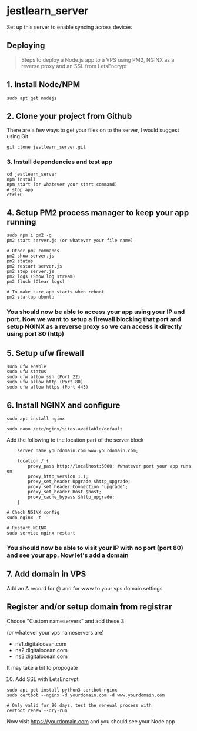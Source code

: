 # jestlearn_server
Set up this server to enable syncing across devices
## Deploying
> Steps to deploy a Node.js app to a VPS using PM2, NGINX as a reverse proxy and an SSL from LetsEncrypt

## 1. Install Node/NPM
```
sudo apt get nodejs
```

## 2. Clone your project from Github
There are a few ways to get your files on to the server, I would suggest using Git
```
git clone jestlearn_server.git
```

### 3. Install dependencies and test app
```
cd jestlearn_server
npm install
npm start (or whatever your start command)
# stop app
ctrl+C
```
## 4. Setup PM2 process manager to keep your app running
```
sudo npm i pm2 -g
pm2 start server.js (or whatever your file name)

# Other pm2 commands
pm2 show server.js 
pm2 status
pm2 restart server.js 
pm2 stop server.js
pm2 logs (Show log stream)
pm2 flush (Clear logs)

# To make sure app starts when reboot
pm2 startup ubuntu
```
### You should now be able to access your app using your IP and port. Now we want to setup a firewall blocking that port and setup NGINX as a reverse proxy so we can access it directly using port 80 (http)

## 5. Setup ufw firewall
```
sudo ufw enable
sudo ufw status
sudo ufw allow ssh (Port 22)
sudo ufw allow http (Port 80)
sudo ufw allow https (Port 443)
```

## 6. Install NGINX and configure
```
sudo apt install nginx

sudo nano /etc/nginx/sites-available/default
```
Add the following to the location part of the server block
```
    server_name yourdomain.com www.yourdomain.com;

    location / {
        proxy_pass http://localhost:5000; #whatever port your app runs on
        proxy_http_version 1.1;
        proxy_set_header Upgrade $http_upgrade;
        proxy_set_header Connection 'upgrade';
        proxy_set_header Host $host;
        proxy_cache_bypass $http_upgrade;
    }
```
```
# Check NGINX config
sudo nginx -t

# Restart NGINX
sudo service nginx restart
```

### You should now be able to visit your IP with no port (port 80) and see your app. Now let's add a domain

## 7. Add domain in VPS
Add an A record for @ and for www to your vps domain settings


## Register and/or setup domain from registrar
Choose "Custom nameservers" and add these 3

(or whatever your vps nameservers are)
* ns1.digitalocean.com
* ns2.digitalocean.com
* ns3.digitalocean.com

It may take a bit to propogate

10. Add SSL with LetsEncrypt
```
sudo apt-get install python3-certbot-nginx
sudo certbot --nginx -d yourdomain.com -d www.yourdomain.com

# Only valid for 90 days, test the renewal process with
certbot renew --dry-run
```

Now visit https://yourdomain.com and you should see your Node app